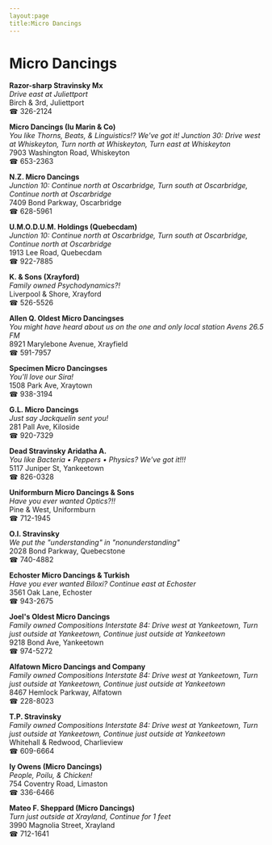 ```yaml
---
layout:page
title:Micro Dancings
---
```

# Micro Dancings

**Razor-sharp Stravinsky Mx**  
_Drive east at Juliettport_  
Birch & 3rd, Juliettport  
☎ 326-2124



**Micro Dancings (Iu Marin & Co)**  
_You like Thorns, Beats, & Linguistics!? We've got it! 
Junction 30: Drive west at Whiskeyton, Turn north at Whiskeyton, Turn east at Whiskeyton_  
7903 Washington Road, Whiskeyton  
☎ 653-2363



**N.Z. Micro Dancings**  
_Junction 10: Continue north at Oscarbridge, Turn south at Oscarbridge, Continue north at Oscarbridge_  
7409 Bond Parkway, Oscarbridge  
☎ 628-5961



**U.M.O.D.U.M. Holdings (Quebecdam)**  
_Junction 10: Continue north at Oscarbridge, Turn south at Oscarbridge, Continue north at Oscarbridge_  
1913 Lee Road, Quebecdam  
☎ 922-7885



**K. & Sons (Xrayford)**  
_Family owned Psychodynamics?!_  
Liverpool & Shore, Xrayford  
☎ 526-5526



**Allen Q. Oldest Micro Dancingses**  
_You might have heard about us on the one and only local station Avens 26.5 FM_  
8921 Marylebone Avenue, Xrayfield  
☎ 591-7957



**Specimen Micro Dancingses**  
_You'll love our Sira!_  
1508 Park Ave, Xraytown  
☎ 938-3194



**G.L. Micro Dancings**  
_Just say Jackquelin sent you!_  
281 Pall Ave, Kiloside  
☎ 920-7329



**Dead Stravinsky Aridatha A.**  
_You like Bacteria • Peppers • Physics? We've got it!!!_  
5117 Juniper St, Yankeetown  
☎ 826-0328



**Uniformburn Micro Dancings & Sons**  
_Have you ever wanted Optics?!!_  
Pine & West, Uniformburn  
☎ 712-1945



**O.I. Stravinsky**  
_We put the "understanding" in "nonunderstanding"_  
2028 Bond Parkway, Quebecstone  
☎ 740-4882



**Echoster Micro Dancings & Turkish**  
_Have you ever wanted Biloxi? 
Continue east at Echoster_  
3561 Oak Lane, Echoster  
☎ 943-2675



**Joel's Oldest Micro Dancings**  
_Family owned Compositions 
Interstate 84: Drive west at Yankeetown, Turn just outside at Yankeetown, Continue just outside at Yankeetown_  
9218 Bond Ave, Yankeetown  
☎ 974-5272



**Alfatown Micro Dancings and Company**  
_Family owned Compositions 
Interstate 84: Drive west at Yankeetown, Turn just outside at Yankeetown, Continue just outside at Yankeetown_  
8467 Hemlock Parkway, Alfatown  
☎ 228-8023



**T.P. Stravinsky**  
_Family owned Compositions 
Interstate 84: Drive west at Yankeetown, Turn just outside at Yankeetown, Continue just outside at Yankeetown_  
Whitehall & Redwood, Charlieview  
☎ 609-6664



**Iy Owens (Micro Dancings)**  
_People, Poilu, & Chicken!_  
754 Coventry Road, Limaston  
☎ 336-6466



**Mateo F. Sheppard (Micro Dancings)**  
_Turn just outside at Xrayland, Continue for 1 feet_  
3990 Magnolia Street, Xrayland  
☎ 712-1641



